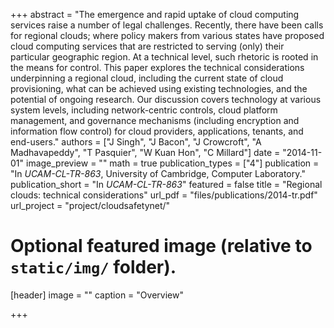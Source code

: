 +++
abstract = "The emergence and rapid uptake of cloud computing services raise a number of legal challenges. Recently, there have been calls for regional clouds; where policy makers from various states have proposed cloud computing services that are restricted to serving (only) their particular geographic region. At a technical level, such rhetoric is rooted in the means for control. This paper explores the technical considerations underpinning a regional cloud, including the current state of cloud provisioning, what can be achieved using existing technologies, and the potential of ongoing research. Our discussion covers technology at various system levels, including network-centric controls, cloud platform management, and governance mechanisms (including encryption and information flow control) for cloud providers, applications, tenants, and end-users."
authors = ["J Singh", "J Bacon", "J Crowcroft", "A Madhavapeddy", "T Pasquier", "W Kuan Hon", "C Millard"]
date = "2014-11-01"
image_preview = ""
math = true
publication_types = ["4"]
publication = "In *UCAM-CL-TR-863*, University of Cambridge, Computer Laboratory."
publication_short = "In *UCAM-CL-TR-863*"
featured = false
title = "Regional clouds: technical considerations"
url_pdf = "files/publications/2014-tr.pdf"
url_project = "project/cloudsafetynet/"

# Optional featured image (relative to `static/img/` folder).
[header]
image = ""
caption = "Overview"

+++
